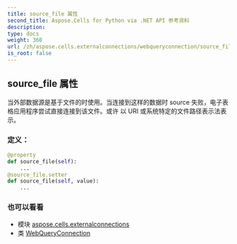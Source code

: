 ```yaml
---
title: source_file 属性
second_title: Aspose.Cells for Python via .NET API 参考资料
description:
type: docs
weight: 360
url: /zh/aspose.cells.externalconnections/webqueryconnection/source_file/
is_root: false
---
```

## source_file 属性

当外部数据源是基于文件的时使用。当连接到这样的数据时
source 失败，电子表格应用程序尝试直接连接到该文件。或许
以 URI 或系统特定的文件路径表示法表示。
### 定义：
```python
@property
def source_file(self):
    ...
@source_file.setter
def source_file(self, value):
    ...
```

### 也可以看看
* 模块 [aspose.cells.externalconnections](../../)
* 类 [WebQueryConnection](/cells/python-net/zh/aspose.cells.externalconnections/webqueryconnection)
